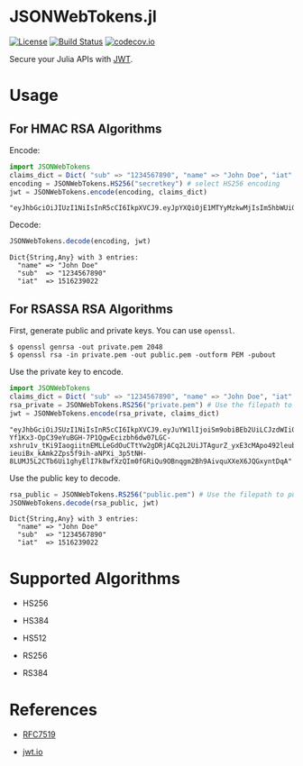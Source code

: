 # JSONWebTokens.jl

[![License](http://img.shields.io/badge/license-MIT-brightgreen.svg?style=flat)](LICENSE)
[![Build Status](https://travis-ci.org/felipenoris/JSONWebTokens.jl.svg?branch=master)](https://travis-ci.org/felipenoris/JSONWebTokens.jl)
[![codecov.io](http://codecov.io/github/felipenoris/JSONWebTokens.jl/coverage.svg?branch=master)](http://codecov.io/github/felipenoris/JSONWebTokens.jl?branch=master)

Secure your Julia APIs with [JWT](https://jwt.io/).

# Usage

## For HMAC RSA Algorithms

Encode:

```julia
import JSONWebTokens
claims_dict = Dict( "sub" => "1234567890", "name" => "John Doe", "iat" => 1516239022)
encoding = JSONWebTokens.HS256("secretkey") # select HS256 encoding
jwt = JSONWebTokens.encode(encoding, claims_dict)
```

```
"eyJhbGciOiJIUzI1NiIsInR5cCI6IkpXVCJ9.eyJpYXQiOjE1MTYyMzkwMjIsIm5hbWUiOiJKb2huIERvZSIsInN1YiI6IjEyMzQ1Njc4OTAifQ.bKB04O+OWqZhSxdzOhf2RdM/5nb+fWZgpkKpzoa35ks"
```

Decode:

```julia
JSONWebTokens.decode(encoding, jwt)
```

```
Dict{String,Any} with 3 entries:
  "name" => "John Doe"
  "sub"  => "1234567890"
  "iat"  => 1516239022
```

## For RSASSA RSA Algorithms

First, generate public and private keys. You can use `openssl`.

```shell
$ openssl genrsa -out private.pem 2048
$ openssl rsa -in private.pem -out public.pem -outform PEM -pubout
```

Use the private key to encode.

```julia
import JSONWebTokens
claims_dict = Dict( "sub" => "1234567890", "name" => "John Doe", "iat" => 1516239022)
rsa_private = JSONWebTokens.RS256("private.pem") # Use the filepath to private.pem
jwt = JSONWebTokens.encode(rsa_private, claims_dict)
```

```
"eyJhbGciOiJSUzI1NiIsInR5cCI6IkpXVCJ9.eyJuYW1lIjoiSm9obiBEb2UiLCJzdWIiOiIxMjM0NTY3ODkwIiwiaWF0IjoxNTE2MjM5MDIyfQ.HUXm8CAiY9EKX3dU1Ym7bZvL7yXMu3TC9iL1do0jvM0oD2rSqY5K06KmQy1qJETYZAIZIgA6ZrX2Q3ug01DVu-Yf1Kx3-OpC39eYuBGH-7P1QgwEcizbh6dw07LGC-xshru1v_tKi9IaogiitnEMLLeGdOuCTtYw2gDRjACq2L2UiJTAgurZ_yxE3cMApo492leubNo9fADtRPpofy37Q2VivfS4XwlTkS9Bxg6jrkBhTr-ieuiBx_kAmk2Zps5f9ih-aNPXi_3p5tNH-8LUMJ5L2CTb6Ui1ghyElI7k8wfXzQIm0fGRiQu9OBnqgm2Bh9AivquXXeX6JQGxyntDqA"
```

Use the public key to decode.

```julia
rsa_public = JSONWebTokens.RS256("public.pem") # Use the filepath to public.pem
JSONWebTokens.decode(rsa_public, jwt)
```

```
Dict{String,Any} with 3 entries:
  "name" => "John Doe"
  "sub"  => "1234567890"
  "iat"  => 1516239022
```

# Supported Algorithms

* HS256

* HS384

* HS512

* RS256

* RS384

# References

* [RFC7519](https://tools.ietf.org/html/rfc7519)

* [jwt.io](https://jwt.io)
